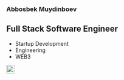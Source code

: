### Abbosbek Muydinboev 


## Full Stack Software Engineer

- Startup Development
- Engineering
- WEB3


[<img align="left" alt="codeSTACKr | LinkedIn" width="22px" src="https://cdn.jsdelivr.net/npm/simple-icons@v3/icons/linkedin.svg" />][linkedin]


<br />
<br />


[linkedin]: https://www.linkedin.com/in/abbosbek-muydinboev-7785b11b2/

